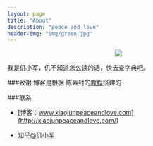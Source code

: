 ```yaml
---
layout: page
title: "About"
description: "peace and love"
header-img: "img/green.jpg"
---
```



<center>
    <p><img src="http://7xlfkx.com1.z0.glb.clouddn.com/white2.jpg" align="center"></p>
</center>

我是仉小军，仉不知道怎么读的话，快去查字典吧。


###致谢
博客是根据 陈素封的[教程](http://cnfeat.com/blog/2014/05/10/how-to-build-a-blog/)搭建的



###联系

- [博客：www.xiaojunpeaceandlove.com](http://xiaojunpeaceandlove.com/)

- [知乎@仉小军](https://www.zhihu.com/people/zhang-xiao-jun-68)








